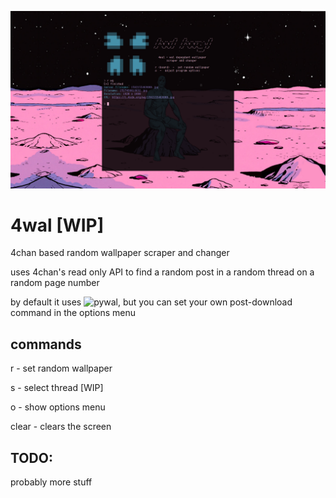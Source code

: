 ![alt text](https://raw.githubusercontent.com/cyblily/4wal/master/img.png)

# 4wal [WIP]
4chan based random wallpaper scraper and changer

uses 4chan's read only API to find a random post in a random thread on a random page number

by default it uses ![pywal](https://github.com/dylanaraps/pywal/), but you can set your own post-download command in the options menu

## commands
r <board>  -  set random wallpaper

s <board>  -  select thread [WIP]

o          -  show options menu
  
clear      -  clears the screen
  
## TODO:
probably more stuff
